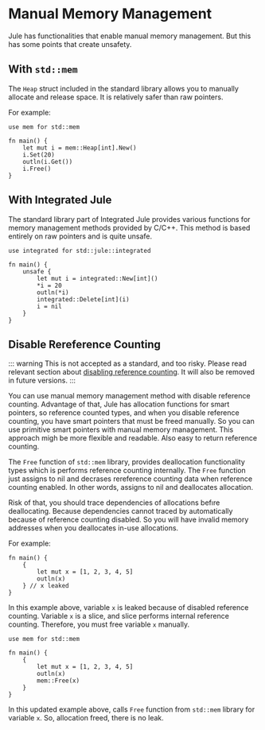 # Manual Memory Management

Jule has functionalities that enable manual memory management. But this has some points that create unsafety.

## With `std::mem`

The `Heap` struct included in the standard library allows you to manually allocate and release space. It is relatively safer than raw pointers.

For example:

```jule
use mem for std::mem

fn main() {
    let mut i = mem::Heap[int].New()
    i.Set(20)
    outln(i.Get())
    i.Free()
}
```

## With Integrated Jule

The standard library part of Integrated Jule provides various functions for memory management methods provided by C/C++. This method is based entirely on raw pointers and is quite unsafe.

```jule
use integrated for std::jule::integrated

fn main() {
    unsafe {
        let mut i = integrated::New[int]()
        *i = 20
        outln(*i)
        integrated::Delete[int](i)
        i = nil
    }
}
```

## Disable Rereference Counting

::: warning
This is not accepted as a standard, and too risky.
Please read relevant section about [disabling reference counting](/memory/management/disable-reference-counting). It will also be removed in future versions.
:::

You can use manual memory management method with disable reference counting. Advantage of that, Jule has allocation functions for smart pointers, so reference counted types, and when you disable reference counting, you have smart pointers that must be freed manually. So you can use primitive smart pointers with manual memory management. This approach migh be more flexible and readable. Also easy to return reference counting.

The `Free` function of `std::mem` library, provides deallocation functionality types which is performs reference counting internally. The `Free` function just assigns to nil and decrases rereference counting data when reference counting enabled. In other words, assigns to nil and deallocates allocation.

Risk of that, you should trace dependencies of allocations befıre deallocating. Because dependencies cannot traced by automatically because of reference counting disabled. So you will have invalid memory addresses when you deallocates in-use allocations.

For example:

```jule
fn main() {
    {
        let mut x = [1, 2, 3, 4, 5]
        outln(x)
    } // x leaked
}
```

In this example above, variable `x` is leaked because of disabled reference counting. Variable `x` is a slice, and slice performs internal reference counting. Therefore, you must free variable `x` manually.

```jule
use mem for std::mem

fn main() {
    {
        let mut x = [1, 2, 3, 4, 5]
        outln(x)
        mem::Free(x)
    }
}
```

In this updated example above, calls `Free` function from `std::mem` library for variable `x`. So, allocation freed, there is no leak.
